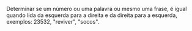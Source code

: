 Determinar se um número ou uma palavra ou mesmo uma frase, é igual quando lida da esquerda para a direita e da direita para a esquerda, 
exemplos: 23532, "reviver", "socos".
